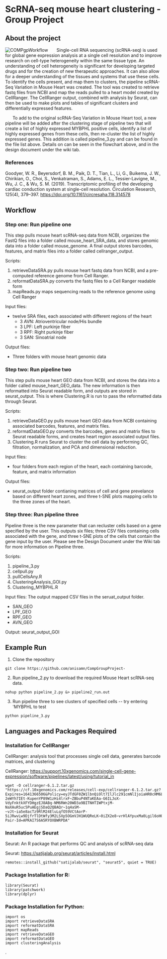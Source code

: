 # ScRNA-seq mouse heart clustering - Group Project 

## About the project
![COMPgpWorkflow](https://user-images.githubusercontent.com/125702969/227393937-d72af62e-aec8-4467-913a-bcf7bc7c1e8c.png)
&nbsp;&nbsp;&nbsp;&nbsp;&nbsp;&nbsp;Single-cell RNA sequencing (scRNA-seq) is used for global gene expression analysis at a single cell resolution and to improve research on cell-type heterogeneity within the same tissue type. An understanding of cell heterogeneity is significant for developing targeted drugs and for the creation of new therapeutic approaches. It can also allow for a deeper understanding of the tissues and systems that use these cells. To identify the cells present, and map them to clusters, the pipeline scRNA-Seq Variation in Mouse Heart was created. The tool was created to retrieve fastq files from NCBI and map the reads pulled to a heart model created by CellRanger. The CellRanger output, combined with analysis by Seurat, can then be used to make plots and tables of significant clusters and differentially expressed features.

&nbsp;&nbsp;&nbsp;&nbsp;&nbsp;&nbsp;To add to the original scRNA-Seq Variation in Mouse Heart tool, a new pipeline will be added after the clustering stage of pipeline two that will create a list of highly expressed MYBPHL positive cells, identify a list of highly expressed genes from these cells, then re-cluster the list of highly expressed genes. This addition is called pipeline_3.py and can be found in the file list above. Details on can be seen in the flowchart above, and in the design document under the wiki tab.  

### References 
Goodyer, W. R., Beyersdorf, B. M., Paik, D. T., Tian, L., Li, G., Buikema, J. W., Chirikian, O., Choi, S., Venkatraman, S., Adams, E. L., Tessier-Lavigne, M., Wu, J. C., &amp; Wu, S. M. (2019). Transcriptomic profiling of the developing cardiac conduction system at single-cell resolution. Circulation Research, 125(4), 379–397. https://doi.org/10.1161/circresaha.118.314578 

## Workflow 

### Step one: Run pipeline one

This step pulls mouse heart scRNA-seq data from NCBI, organizes the FastQ files into a folder called mouse_heart_SRA_data, and stores genomic data into a folder called mouse_genome. A final output stores barcodes, features, and matrix files into a folder called cellranger_output. 

Scripts: 
1. retrieveDataSRA.py pulls mouse heart fastq data from NCBI, and a pre-computed reference genome from Cell Ranger. 
2. reformatDataSRA.py converts the fastq files to a Cell Ranger readable form 
3. mapReads.py maps sequencing reads to the reference genome using Cell Ranger 

Input files: 
- twelve SRA files, each associated with different regions of the heart
  - 3 AVN: Atrioventricular node/His bundle 
  - 3 LPF: Left purkinje fiber 
  - 3 RPF: Right purkinje fiber 
  - 3 SAN: Sinoatrial node 

Output files: 

- Three folders with mouse heart genomic data 

### Step two: Run pipeline two

This step pulls mouse heart GEO data from NCBI, and stores the data into a folder called mouse_heart_GEO_data. The new information is then reformatted into Seurat readable form, and outputs are stored in seurat_output. This is where Clustering.R is run to pass the reformatted data through Seurat. 

Scripts: 
1. retrieveDataGEO.py pulls mouse heart GEO data from NCBI containing associated barcodes, features, and matrix files. 
2. reformatDataGEO.py converts the barcodes, genes and matrix files to Seurat readable forms, and creates heart region associated output files. 
3. Clustering.R runs Seurat to cluster the cell data by performing QC, filtration, normalization, and PCA and dimensional reduction. 

Input files: 
- four folders from each region of the heart, each containing barcode, feature, and matrix information 

Output files: 
- seurat_output folder contianing matrices of cell and gene prevelance based on different heart zones, and three t-SNE plots mapping cells to the three zones of the heart. 

### Step three: Run pipeline three 
Pipeline three is the new parameter that can recluster cells based on a gene specified by the user. This outputs six files; three CSV files containing cells associated with the gene, and three t-SNE plots of the cells that contain the gene input by the user. Please see the Design Document under the Wiki tab for more information on Pipeline three. 

Scripts: 
1. pipeline_3.py
2. cellpull.py 
3. pullCellsAny.R 
4. ClusteringAnalysis_GOI.py
5. Clustering_MYBPHL.R

Input files: 
The output mapped CSV files in the seruat_output folder. 
- SAN_GEO
- LPF_GEO 
- RPF_GEO 
- AVN_GEO

Output: 
seurat_output_GOI

## Example Run  
1. Clone the repository  
```
git clone https://github.com/anisamn/CompGroupProject-
```
2. Run pipeline_2.py to download the required Mouse Heart scRNA-seq data. 
```
nohup python pipeline_2.py &> pipeline2_run.out
```
3. Run pipeline three to see clusters of specified cells -- try entering 'MYBPHL to test 
```
python pipeline_3.py 
```


## Languages and Packages Required 

### Installation for CellRanger
CellRanger: analysis tool that processes single cell data, generates barcode matrices, and clustering

CellRanger: https://support.10xgenomics.com/single-cell-gene-expression/software/pipelines/latest/using/tutorial_in

```
wget -O cellranger-6.1.2.tar.gz "https://cf.10xgenomics.com/releases/cell-exp/cellranger-6.1.2.tar.gz?Expires=1641366506&Policy=eyJTdGF0ZW1lbnQiOlt7IlJlc291cmNlIjoiaHR0cHM6Ly9jZi4xMHhnZW5vbWljcy5jb20vcmVsZWFzZXMvY2VsbC1leHAvY2VsbHJhbmdlci02LjEuMi50YXIuZ3oiLCJDb25kaXRpb24iOnsiRGF0ZUxlc3NUaGFuIjp7IkFXUzpFcG9jaFRpbWUiOjE2NDEzNjY1MDZ9fX1dfQ__&Signature=kaV8~ZabHhyDykUhbN~F78PDQfNZ64IamgsGc1nOSghFKPr0fbZ3WJk-2eWYh7IEt-KupenYP89W1zHi4lrxF~ZBbuP4NTaKEAa-G6ILJoX-VdyFnktkXFYDHgzEJ8ABq-NM6RWn20WD3a9BITNHTIWPtxjM-NaXAuR5uc5PuAEgjSDaQ2QBAQr~1q4aSM-~vJt~ia5e8acTz9RlM24EluLqfO59VCtAorP-5iJRwvLw9DjfrTlDtWfy3M2LSXp5OGmVJH1WUQReLK~0iZX2e8~vrHlAYpuxMa0Lgil6oHQ5s6vc~Dod3Aqpjb9sM~wuVo80zi4EqJ5nq0LU8SNbiQ__&Key-Pair-Id=APKAI7S6A5RYOXBWRPDA"
```

### Installation for Seurat

Seurat: An R package that performs QC and analysis of scRNA-seq data

Seurat: https://satijalab.org/seurat/articles/install.html

```
remotes::install_github("satijalab/seurat", "seurat5", quiet = TRUE)
```

### Package Installation for R: 

```
library(Seurat) 
library(patchwork) 
library(dplyr) 
```

### Package Installation for Python: 

```
import os
import retrieveDataSRA 
import reformatDataSRA
import mapReads 
import retrieveDataGEO
import reformatDataGEO
import clusteringAnalysis

```
.
